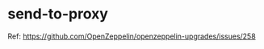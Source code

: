 send-to-proxy
==============================

Ref: https://github.com/OpenZeppelin/openzeppelin-upgrades/issues/258
